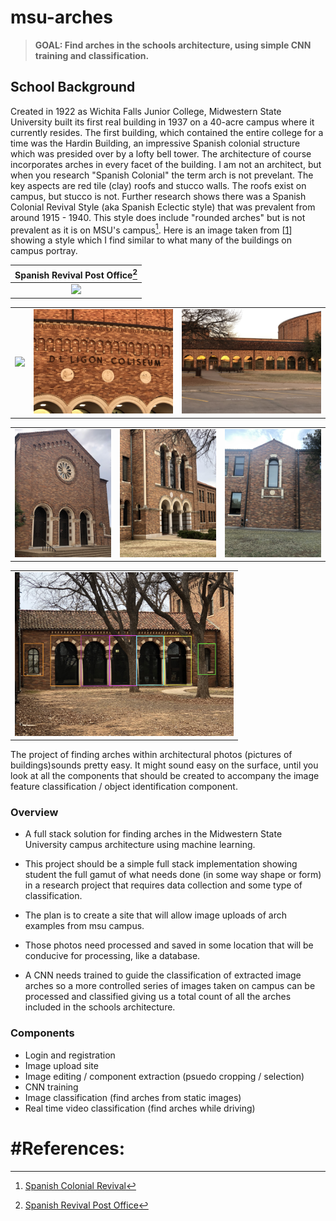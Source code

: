 # msu-arches

>**GOAL: Find arches in the schools architecture, using simple CNN training and classification.**

## School Background

Created in 1922 as Wichita Falls Junior College, Midwestern State University built its first real building 
in 1937 on a 40-acre campus where it currently resides. The first building, which contained the entire college for a time was the Hardin Building, an impressive Spanish colonial structure which was presided over by a lofty bell tower. The architecture of course incorporates arches in every facet of the building. I am not an architect, but when you research "Spanish Colonial" the term arch is not prevelant. The key aspects are red tile (clay) roofs and stucco walls. The roofs exist on campus, but stucco is not. Further research shows there was a Spanish Colonial Revival Style (aka Spanish Eclectic style) that was prevalent from around 1915 - 1940. This style does include "rounded arches" but is not prevalent as it is on MSU's campus[^1]. Here is an image taken from [[1](http://www.phmc.state.pa.us/portal/communities/architecture/styles/spanish-colonial-revival.html)] showing a style which I find similar to what many of the buildings on campus portray. 


|                                                          Spanish Revival Post Office[^2]                                                          |
| :-----------------------------------------------------------------------------------------------------------------------------------------------: |
| <img src="http://www.phmc.state.pa.us/portal/communities/architecture/images/spanishcolrevival_postofficeatsayre_bradford_800px.jpg" width="400"> |


|                                             |                                             |                                             |
| :-----------------------------------------: | :-----------------------------------------: | :-----------------------------------------: |
| <img src="images/IMG_2922.jpg" width="250"> | <img src="images/IMG_3013.jpg" width="250"> | <img src="images/IMG_3011.jpg" width="250"> |


|                                           |                                           |                                           |
| :---------------------------------------: | :---------------------------------------: | :---------------------------------------: |
| <img src="images/IMG_2929.jpg" width=200> | <img src="images/IMG_2926.jpg" width=200> | <img src="images/IMG_3024.jpg" width=200> |


|                                                     |
| :-------------------------------------------------: |
| <img src="images/IMG_2922_edited.jpeg" width="350"> |

The project of finding arches within architectural photos (pictures of buildings)sounds pretty easy. It might sound easy on the surface, until you look at all the components that should be created to accompany the image feature classification / object identification component. 


### Overview

- A full stack solution for finding arches in the Midwestern State University campus architecture using machine learning.
- This project should be a simple full stack implementation showing student the full gamut of what needs done (in some way shape or form) in a research project that requires data collection and some type of classification.

- The plan is to create a site that will allow image uploads of arch examples from msu campus. 
- Those photos need processed and saved in some location that will be conducive for processing, like a database.
- A CNN needs trained to guide the classification of extracted image arches so a more controlled series of images taken on campus can be processed and classified giving us a total count of all the arches included in the schools architecture.

### Components

- Login and registration
- Image upload site
- Image editing / component extraction (psuedo cropping / selection)
- CNN training
- Image classification (find arches from static images)
- Real time video classification (find arches while driving)



# #References: 

[^1]: [Spanish Colonial Revival](http://www.phmc.state.pa.us/portal/communities/architecture/styles/spanish-colonial-revival.html)
[^2]: [Spanish Revival Post Office](http://www.phmc.state.pa.us/portal/communities/architecture/images/spanishcolrevival_postofficeatsayre_bradford_800px.jpg)
